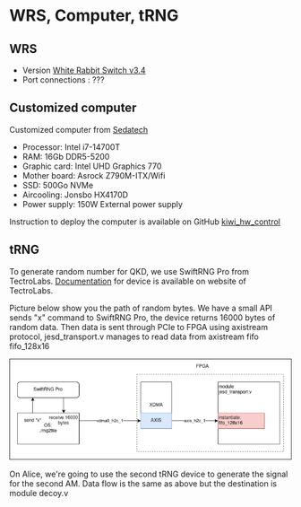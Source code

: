 # WRS, Computer, tRNG
## WRS
- Version [White Rabbit Switch v3.4](https://safran-navigation-timing.com/product/white-rabbit-switch-v3-4/)
- Port connections : ??? 

## Customized computer
Customized computer from [Sedatech](https://www.sedatech.net/)
- Processor:  Intel i7-14700T
- RAM: 16Gb DDR5-5200
- Graphic card: Intel UHD Graphics 770
- Mother board: Asrock Z790M-ITX/Wifi
- SSD: 500Go NVMe
- Aircooling: Jonsbo HX4170D
- Power supply: 150W External power supply

Instruction to deploy the computer is available on GitHub [kiwi_hw_control](https://github.com/Veriqloud/kiwi_hw_control.git)

## tRNG
To generate random number for QKD, we use SwiftRNG Pro from TectroLabs. [Documentation](https://tectrolabs.com/swiftrng-pro/) for device is available on website of TectroLabs.

Picture below show you the path of random bytes. We have a small API sends "x" command to SwiftRNG Pro, the device returns 16000 bytes of random data. Then data is sent through PCIe to FPGA using axistream protocol, jesd_transport.v manages to read data from axistream fifo fifo_128x16

![rng data flow](pics/rng_flow.png)

On Alice, we're going to use the second tRNG device to generate the signal for the second AM. Data flow is the same as above but the destination is module decoy.v